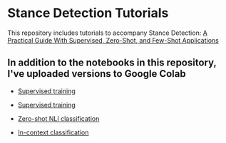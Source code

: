 # Stance Detection Tutorials

This repository includes tutorials to accompany Stance Detection: [A Practical Guide With Supervised, Zero-Shot, and Few-Shot Applications](https://drive.google.com/file/d/1LAbQ0zzBqXImq-Go38bSp6AqVvvYFwU0/view?usp=sharing)

## In addition to the notebooks in this repository, I've uploaded versions to Google Colab

* [Supervised training](https://colab.research.google.com/drive/1PvNNq-KywmMClfatNei6Zyf_Usqc9hKa?usp=sharing)

* <a href="https://colab.research.google.com/drive/1PvNNq-KywmMClfatNei6Zyf_Usqc9hKa?usp=sharing" target="_blank">Supervised training</a>

* [Zero-shot NLI classification](https://colab.research.google.com/drive/1YLmI2WMkIVpgeUobgMDVXkjf8JfbRxvW?usp=sharing)

* [In-context classification](https://colab.research.google.com/drive/19t-DTYY2PVXO6IGtCf9xsDit2PNCZ5jI?usp=sharing)